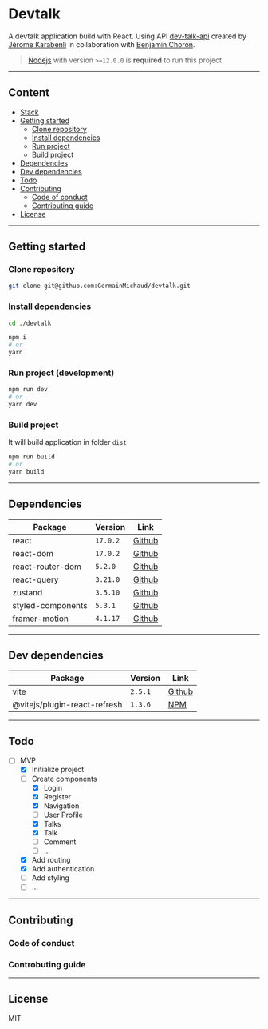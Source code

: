 # Devtalk

A devtalk application build with React. Using API [dev-talk-api](https://github.com/jerome-karabenli/dev-talk-REST) created by [Jérome Karabenli](https://github.com/jerome-karabenli) in collaboration with [Benjamin Choron](https://github.com/BenjaminChoron).

> [Nodejs](https://nodejs.org/en/download) with version `>=12.0.0` is **required** to run this project

---

## Content

- [Stack](#stack)
- [Getting started](#getting-started)
  - [Clone repository](#clone-repository)
  - [Install dependencies](#install-dependencies)
  - [Run project](#run-project)
  - [Build project](#build-project)
- [Dependencies](#dependencies)
- [Dev dependencies](#dev-dependencies)
- [Todo](#todo)
- [Contributing](#contributing)
  - [Code of conduct](#code-of-conduct)
  - [Contributing guide](#contributing-guide)
- [License](#license)

---

## Getting started

### Clone repository

```bash
git clone git@github.com:GermainMichaud/devtalk.git
```

### Install dependencies

```bash
cd ./devtalk

npm i
# or
yarn
```

### Run project (development)

```bash
npm run dev
# or
yarn dev
```

### Build project

It will build application in folder `dist`

```bash
npm run build
# or
yarn build
```

---

## Dependencies

| Package           | Version  | Link                                                                                    |
| ----------------- | -------- | --------------------------------------------------------------------------------------- |
| react             | `17.0.2` | [Github](https://github.com/facebook/react)                                             |
| react-dom         | `17.0.2` | [Github](https://github.com/facebook/react/tree/main/packages/react-dom)                |
| react-router-dom  | `5.2.0`  | [Github](https://github.com/remix-run/react-router/tree/main/packages/react-router-dom) |
| react-query       | `3.21.0` | [Github](https://github.com/tannerlinsley/react-query)                                  |
| zustand           | `3.5.10` | [Github](https://github.com/pmndrs/zustand)                                             |
| styled-components | `5.3.1`  | [Github](https://github.com/styled-components/styled-components)                        |
| framer-motion     | `4.1.17` | [Github](https://github.com/framer/motion)                                              |

---

## Dev dependencies

| Package                      | Version | Link                                                                                 |
| ---------------------------- | ------- | ------------------------------------------------------------------------------------ |
| vite                         | `2.5.1` | [Github](https://github.com/vitejs/vite)                                             |
| @vitejs/plugin-react-refresh | `1.3.6` | [NPM](https://github.com/vitejs/vite/tree/main/packages/plugin-react-refresh#readme) |

---

## Todo

- [ ] MVP
  - [x] Initialize project
  - [ ] Create components
    - [x] Login
    - [x] Register
    - [x] Navigation
    - [ ] User Profile
    - [x] Talks
    - [x] Talk
    - [ ] Comment
    - [ ] ...
  - [x] Add routing
  - [x] Add authentication
  - [ ] Add styling
  - [ ] ...

---

## Contributing

### Code of conduct

### Controbuting guide

---

## License

MIT
